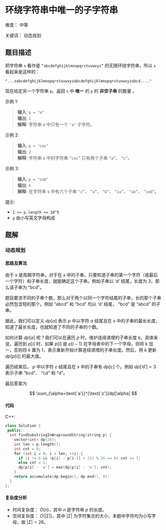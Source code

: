 # 环绕字符串中唯一的子字符串

难度： 中等

关键词： 动态规划

## 题目描述

把字符串 `s` 看作是 `“abcdefghijklmnopqrstuvwxyz”` 的无限环绕字符串，所以 `s` 看起来是这样的：

`"...zabcdefghijklmnopqrstuvwxyzabcdefghijklmnopqrstuvwxyzabcd...."` 

现在给定另一个字符串 `p`。返回 `s` 中 **唯一** 的 `p` 的 **非空子串** 的数量 。 

示例 1:

>**输入**:  `p = "a"` <br>
**输出**:  `1` <br>
**解释**: 字符串 s 中只有一个 `"a"` 子字符。

示例 2:

>**输入**:  `p = "cac"` <br>
**输出**:  `2` <br>
**解释**: 字符串 s 中的字符串 `“cac”` 只有两个子串 `“a”`、 `“c”`。

示例 3:

>**输入**:  `p = "zab"` <br>
**输出**:  `6` <br>
**解释**: 在字符串 s 中有六个子串 `“z”`、 `“a”`、 `“b”`、 `“za”`、 `“ab”`、 `“zab”`。

提示:

* `1 <= p.length <= 10^5`
* `p` 由小写英文字母构成

## 题解

### 动态规划

#### 思路及算法

由于 $s$ 是周期字符串，对于在 $s$ 中的子串，只要知道子串的第一个字符（或最后一个字符）和子串长度，就能确定这个子串。例如子串以 $\text{`d'}$ 结尾，长度为 $3$，那么该子串为 $\text{``bcd''}$。

题目要求不同的子串个数，那么对于两个以同一个字符结尾的子串，长的那个子串必然包含短的那个。例如 $\text{``abcd''}$ 和 $\text{``bcd''}$ 均以 $\text{`d'}$ 结尾， $\text{``bcd''}$ 是 $\text{``abcd''}$ 的子串。

据此，我们可以定义 $dp[\alpha]$ 表示 $p$ 中以字符 $\alpha$ 结尾且在 $s$ 中的子串的最长长度，知道了最长长度，也就知道了不同的子串的个数。

如何计算 $dp[\alpha]$ 呢？我们可以在遍历 $p$ 时，维护连续递增的子串长度 $k$。具体来说，遍历到 $p[i]$ 时，如果 $p[i]$ 是 $p[i−1]$ 在字母表中的下一个字母，则将 $k$ 加一，否则将 $k$ 置为 $1$，表示重新开始计算连续递增的子串长度。然后，用 $k$ 更新 $dp[p[i]]$ 的最大值。

遍历结束后， $p$ 中以字符 $c$ 结尾且在 $s$ 中的子串有 $dp[c]$ 个。例如 $dp[\text{`d'}]=3$ 表示子串 $\text{``bcd''}$、 $\text{``cd''}$ 和 $\text{``d''}$。

最后答案为

$$
\sum_{\alpha=\text{`a'}}^{\text{`z'}}dp[\alpha]
$$

#### 代码

C++:
```cpp
class Solution {
 public:
  int findSubstringInWraproundString(string p) {
    vector<int> dp(26);
    int len = p.length();
    int cnt = 0;
    for (int i = 0; i < len; ++i) {
      if (i != 0 && (p[i] - p[i-1] + 25) % 26 == 0) cnt += 1;
      else cnt = 1;
      dp[p[i] - 'a'] = max(dp[p[i] - 'a'], cnt);
    }
    return accumulate(dp.begin(), dp.end(), 0);
  }
};
```

#### 复杂度分析

* 时间复杂度： $O(n)$，其中 $n$ 是字符串 $p$ 的长度。
* 空间复杂度： $O(|\Sigma|)$，其中 $|\Sigma|$ 为字符集合的大小，本题中字符均为小写字母，故 $|\Sigma|=26$。